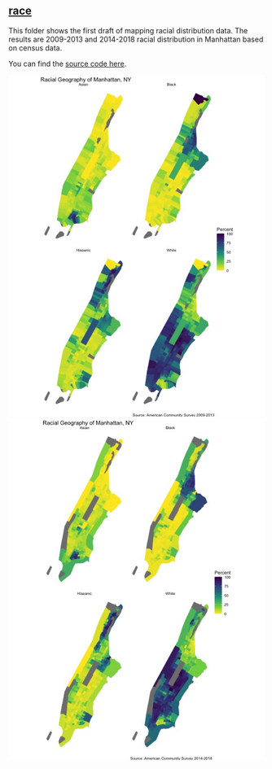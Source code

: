 ## [race](https://github.com/CinnyLin/NYCRestaurantData/tree/master/race)

This folder shows the first draft of mapping racial distribution data. The results are 2009-2013 and 2014-2018 racial distribution in Manhattan based on census data.

You can find the [source code here](https://github.com/CinnyLin/NYCRestaurantData/blob/master/race/NYCRace.Rmd).

![2009-2013](https://github.com/CinnyLin/NYCRestaurantData/blob/master/race/NYCRace_2009_2013.jpg)
![2014-2018](https://github.com/CinnyLin/NYCRestaurantData/blob/master/race/NYCRace_2014_2018.jpg)
